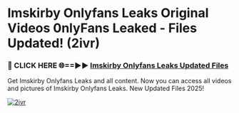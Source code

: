 # Imskirby Onlyfans Leaks Original Videos 0nlyFans Leaked - Files Updated! (2ivr)

<h3>🔴 CLICK HERE 🌐==►► <a href="https://tinyurl.com/x26r9saj" rel="nofollow">Imskirby Onlyfans Leaks Updated Files</a></h3>

Get Imskirby Onlyfans Leaks and all content. Now you can access all videos and pictures of Imskirby Onlyfans Leaks. New Updated Files 2025!

[![2ivr](https://i.imgur.com/LkgZPqh.gif)](https://tinyurl.com/x26r9saj)
